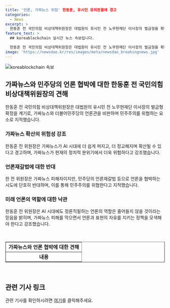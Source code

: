 ```yaml
---
title: '언론, 가짜뉴스 위험' 한동훈, 유시민 유죄판결에 경고
categories:
  - News
excerpt: >
  한동훈 전 국민의힘 비상대책위원장은 대법원이 유시민 전 노무현재단 이사장의 벌금형을 확정짓자, 더불어민주당과 이재명 대표의 언론관을 비판하며 가짜뉴스의 위험성을 경고했다. 그는 "AI 시대에서 가짜뉴스는 더 정교해지고 더 잘 확산된다"며, 가짜뉴스 피해자로서 언론의 협박 시도를 반대하고 언론의 자유를 보호해야 한다고 주장했다. 또한, 유시민씨를 겨냥하여 이 대표를 비판하는 발언을 한 것으로 풀이되었다.
feature_text: >
  ## koreablockchain 실시간 뉴스 속보입니다.

  한동훈 전 국민의힘 비상대책위원장은 대법원이 유시민 전 노무현재단 이사장의 벌금형을 확정짓자, 더불어민주당과 이재명 대표의 언론관을 비판하며 가짜뉴스의 위험성을 경고했다. 그는 "AI 시대에서 가짜뉴스는 더 정교해지고 더 잘 확산된다"며, 가짜뉴스 피해자로서 언론의 협박 시도를 반대하고 언론의 자유를 보호해야 한다고 주장했다. 또한, 유시민씨를 겨냥하여 이 대표를 비판하는 발언을 한 것으로 풀이되었다.
image: 'https://newsdao.kr/res/images/meta/newsdao_breakingnews.jpg'
---
```


<p><img src="https://newsdao.kr/res/images/meta/newsdao_breakingnews.jpg" alt="koreablockchain 속보" /></p>

<h2 data-ke-size="size26">가짜뉴스와 민주당의 언론 협박에 대한 한동훈 전 국민의힘 비상대책위원장의 견해</h2>

<p data-ke-size="size16">한동훈 전 국민의힘 비상대책위원장은 대법원의 유시민 전 노무현재단 이사장의 벌금형 확정을 계기로, 가짜뉴스와 더불어민주당의 언론관을 비판하며 민주주의를 위협하는 요소로 지적했습니다.</p>

<h3 data-ke-size="size24">가짜뉴스 확산의 위험성 강조</h3>

<p data-ke-size="size16">한동훈 전 위원장은 가짜뉴스가 AI 시대에 더 쉽게 퍼지고, 더 정교해지며 확산될 수 있다고 경고하며, 가짜뉴스가 현재의 정치적 분위기에서 더욱 위험하다고 강조했습니다.</p>

<h3 data-ke-size="size24">언론재갈법에 대한 반대</h3>

<p data-ke-size="size16">한 전 위원장은 가짜뉴스 피해자이지만, 민주당의 언론재갈법 등으로 언론을 협박하는 시도에 단호히 반대하며, 이를 통해 민주주의를 위협한다고 지적했습니다.</p>

<h3 data-ke-size="size24">미래 언론의 역할에 대한 낙관</h3>

<p data-ke-size="size16">한동훈 전 위원장은 AI 시대에도 정론직필하는 언론의 역할은 줄어들지 않을 것이라는 믿음을 밝히며, 가짜뉴스 피해를 막으면서 언론과 표현의 자유를 지키는 정책을 모색해야 한다고 강조했습니다.</p>

<p data-ke-size="size16">&nbsp;</p>

<table style="width: 100%;" border="1">
<tbody>
<tr>
<td style="text-align: center; height: 17px;"><b>가짜뉴스와 언론 협박에 대한 견해</b></td>
</tr>
<tr>
<td style="text-align: center; height: 17px;"><b>내용</b></td>
</tr>
</tbody>
</table>

<p data-ke-size="size16">&nbsp;</p>

<h2 data-ke-size="size26">관련 기사 링크</h2>

<p data-ke-size="size16">관련 기사를 확인하시려면 <a href="https://www.examplelink.com">여기</a>를 클릭해주세요.</p>

